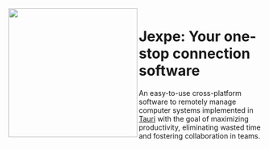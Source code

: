 <img height="256" src="https://raw.githubusercontent.com/jexpe-team/jexpe/main/src-tauri/jexpe/icons/128x128%402x.png" align="left" />
<h1>Jexpe: Your one-stop connection software</h1>
<p>An easy-to-use cross-platform software to remotely manage computer systems implemented in <a href="https://tauri.app/">Tauri</a> with the goal of maximizing productivity, eliminating wasted time and fostering collaboration in teams.</p>
